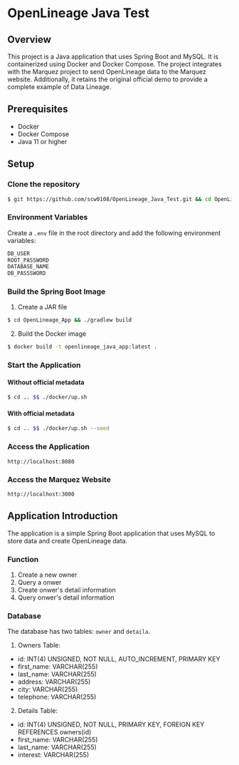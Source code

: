 # OpenLineage Java Test
## Overview
This project is a Java application that uses Spring Boot and MySQL. It is containerized using Docker and Docker Compose. The project integrates with the Marquez project to send OpenLineage data to the Marquez website. Additionally, it retains the original official demo to provide a complete example of Data Lineage.
## Prerequisites
- Docker
- Docker Compose
- Java 11 or higher
## Setup
###  Clone the repository
```bash
$ git https://github.com/scw0108/OpenLineage_Java_Test.git && cd OpenLineage_Java_Test
```
### Environment Variables
Create a `.env` file in the root directory and add the following environment variables:
```bash
DB_USER
ROOT_PASSWORD
DATABASE_NAME
DB_PASSSWORD
````

### Build the Spring Boot Image
1. Create a JAR file
```bash
$ cd OpenLineage_App && ./gradlew build
```
2. Build the Docker image
```bash
$ docker build -t openlineage_java_app:latest .
```
### Start the Application
#### Without official metadata
```bash
$ cd .. $$ ./docker/up.sh
```
#### With official metadata
```bash
$ cd .. $$ ./docker/up.sh --seed
```
### Access the Application
```angular2html
http://localhost:8080
```
### Access the Marquez Website
```angular2html
http://localhost:3000
```
## Application Introduction
The application is a simple Spring Boot application that uses MySQL to store data and create OpenLineage data.
### Function
1. Create a new owner
2. Query a onwer
3. Create onwer's detail information
4. Query onwer's detail information
### Database
The database has two tables: `owner` and `detaila`.
1. Owners Table:  
- id: INT(4) UNSIGNED, NOT NULL, AUTO_INCREMENT, PRIMARY KEY
- first_name: VARCHAR(255)
- last_name: VARCHAR(255)
- address: VARCHAR(255)
- city: VARCHAR(255)
- telephone: VARCHAR(255)

2. Details Table:
- id: INT(4) UNSIGNED, NOT NULL, PRIMARY KEY, FOREIGN KEY REFERENCES owners(id)
- first_name: VARCHAR(255)
- last_name: VARCHAR(255)
- interest: VARCHAR(255)

